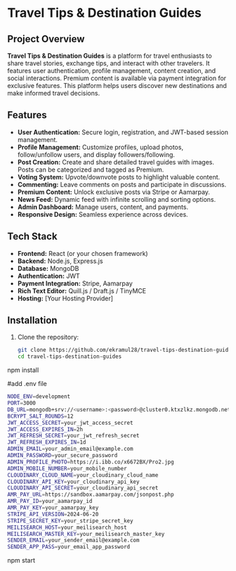 # Travel Tips & Destination Guides

## Project Overview

**Travel Tips & Destination Guides** is a platform for travel enthusiasts to share travel stories, exchange tips, and interact with other travelers. It features user authentication, profile management, content creation, and social interactions. Premium content is available via payment integration for exclusive features. This platform helps users discover new destinations and make informed travel decisions.

## Features

- **User Authentication:** Secure login, registration, and JWT-based session management.
- **Profile Management:** Customize profiles, upload photos, follow/unfollow users, and display followers/following.
- **Post Creation:** Create and share detailed travel guides with images. Posts can be categorized and tagged as Premium.
- **Voting System:** Upvote/downvote posts to highlight valuable content.
- **Commenting:** Leave comments on posts and participate in discussions.
- **Premium Content:** Unlock exclusive posts via Stripe or Aamarpay.
- **News Feed:** Dynamic feed with infinite scrolling and sorting options.
- **Admin Dashboard:** Manage users, content, and payments.
- **Responsive Design:** Seamless experience across devices.

## Tech Stack

- **Frontend:** React (or your chosen framework)
- **Backend:** Node.js, Express.js
- **Database:** MongoDB
- **Authentication:** JWT
- **Payment Integration:** Stripe, Aamarpay
- **Rich Text Editor:** Quill.js / Draft.js / TinyMCE
- **Hosting:** [Your Hosting Provider]

## Installation

1. Clone the repository:
   ```bash
   git clone https://github.com/ekramul28/travel-tips-destination-guides.git
   cd travel-tips-destination-guides
   ```

npm install

#add .env file

```bash
NODE_ENV=development
PORT=3000
DB_URL=mongodb+srv://<username>:<password>@cluster0.ktxzlkz.mongodb.net/Travel-Tips-Destination?retryWrites=true&w=majority&appName=Cluster0
BCRYPT_SALT_ROUNDS=12
JWT_ACCESS_SECRET=your_jwt_access_secret
JWT_ACCESS_EXPIRES_IN=2h
JWT_REFRESH_SECRET=your_jwt_refresh_secret
JWT_REFRESH_EXPIRES_IN=1d
ADMIN_EMAIL=your_admin_email@example.com
ADMIN_PASSWORD=your_secure_password
ADMIN_PROFILE_PHOTO=https://i.ibb.co/x6672BX/Pro2.jpg
ADMIN_MOBILE_NUMBER=your_mobile_number
CLOUDINARY_CLOUD_NAME=your_cloudinary_cloud_name
CLOUDINARY_API_KEY=your_cloudinary_api_key
CLOUDINARY_API_SECRET=your_cloudinary_api_secret
AMR_PAY_URL=https://sandbox.aamarpay.com/jsonpost.php
AMR_PAY_ID=your_aamarpay_id
AMR_PAY_KEY=your_aamarpay_key
STRIPE_API_VERSION=2024-06-20
STRIPE_SECRET_KEY=your_stripe_secret_key
MEILISEARCH_HOST=your_meilisearch_host
MEILISEARCH_MASTER_KEY=your_meilisearch_master_key
SENDER_EMAIL=your_sender_email@example.com
SENDER_APP_PASS=your_email_app_password
```

npm start
